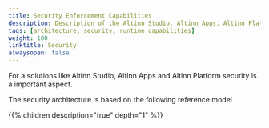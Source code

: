 ```yaml
---
title: Security Enforcement Capabilities
description: Description of the Altinn Studio, Altinn Apps, Altinn Platform security architecture providing runtime capabilities for the solutions.
tags: [architecture, security, runtime capabilities]
weight: 100
linktitle: Security
alwaysopen: false
---
```

For a solutions like Altinn Studio, Altinn Apps and Altinn Platform security is a important aspect.

The security architecture is based on the following reference model

{{% children description="true" depth="1" %}}




